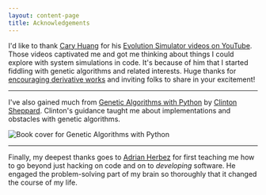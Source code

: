 ```yaml
---
layout: content-page
title: Acknowledgements
---
```


I'd like to thank [Cary Huang](https://twitter.com/realcarykh) for his
[Evolution Simulator videos on YouTube](https://www.youtube.com/playlist?list=PLrUdxfaFpuuK0rj55Rhc187Tn9vvxck7t).
Those videos captivated me and got me thinking about things I could explore with system simulations
in code. It's because of him that I started fiddling with genetic algorithms and related interests.
Huge thanks for [encouraging derivative works](https://www.youtube.com/watch?v=7YBY4yLfw4g) and
inviting folks to share in your excitement!

---

I've also gained much from
[Genetic Algorithms with Python](https://github.com/handcraftsman/GeneticAlgorithmsWithPython#description)
by [Clinton Sheppard](https://www.cs.unm.edu/~sheppard/). Clinton's guidance taught me about
implementations and obstacles with genetic algorithms.

<picture>
  <source srcset="/images/book-covers/genetic-algorithms-with-python.avif" type="image/avif" />
  <source srcset="/images/book-covers/genetic-algorithms-with-python.png" type="image/webp" />
  <img
    alt="Book cover for Genetic Algorithms with Python"
    class="book-cover center-block"
    src="/images/book-covers/genetic-algorithms-with-python.jpg" />
</picture>

---

Finally, my deepest thanks goes to [Adrian Herbez](http://www.adrianherbez.net/) for first teaching
me how to go beyond just hacking on code and on to _developing_ software. He engaged the
problem-solving part of my brain so thoroughly that it changed the course of my life.
